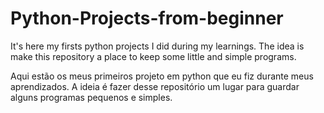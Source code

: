 # Python-Projects-from-beginner
It's here my firsts python projects I did during my learnings. The idea is make this repository a place to keep some little and simple programs. 

Aqui estão os meus primeiros projeto em python que eu fiz durante meus aprendizados. A ideia é fazer desse repositório um lugar para guardar alguns programas pequenos e simples.


